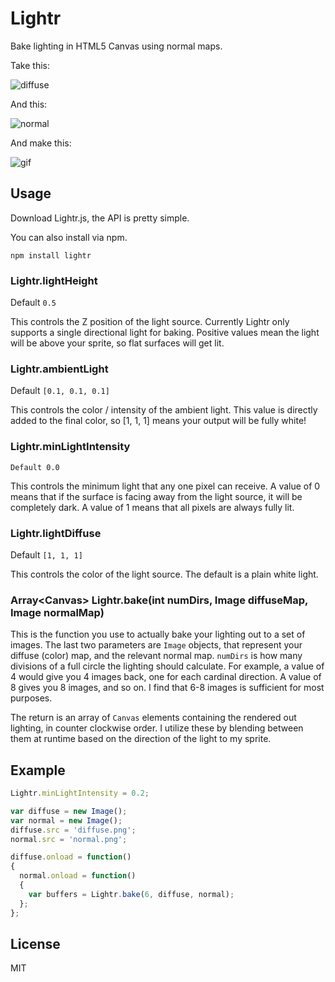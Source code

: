 Lightr
======

Bake lighting in HTML5 Canvas using normal maps.

Take this:

![diffuse](http://i.imgur.com/nqqxWv5.png)

And this:

![normal](http://i.imgur.com/kustYeu.png)

And make this:

![gif](http://i.imgur.com/d4gpMbN.gif)


## Usage

Download Lightr.js, the API is pretty simple.

You can also install via npm.

`npm install lightr`

### Lightr.lightHeight
Default `0.5`

This controls the Z position of the light source. Currently Lightr only supports a single directional light for baking. Positive values mean the light will be above your sprite, so flat surfaces will get lit.

### Lightr.ambientLight
Default `[0.1, 0.1, 0.1]`

This controls the color / intensity of the ambient light. This value is directly added to the final color, so [1, 1, 1] means your output will be fully white!

### Lightr.minLightIntensity
`Default 0.0`

This controls the minimum light that any one pixel can receive. A value of 0 means that if the surface is facing away from the light source, it will be completely dark. A value of 1 means that all pixels are always fully lit.

### Lightr.lightDiffuse
Default `[1, 1, 1]`

This controls the color of the light source. The default is a plain white light.

### Array\<Canvas\> Lightr.bake(int numDirs, Image diffuseMap, Image normalMap)
This is the function you use to actually bake your lighting out to a set of images. The last two parameters are `Image` objects, that represent your diffuse (color) map, and the relevant normal map. `numDirs` is how many divisions of a full circle the lighting should calculate. For example, a value of 4 would give you 4 images back, one for each cardinal direction. A value of 8 gives you 8 images, and so on. I find that 6-8 images is sufficient for most purposes.

The return is an array of `Canvas` elements containing the rendered out lighting, in counter clockwise order. I utilize these by blending between them at runtime based on the direction of the light to my sprite. 

## Example

```javascript
Lightr.minLightIntensity = 0.2;

var diffuse = new Image();
var normal = new Image();
diffuse.src = 'diffuse.png';
normal.src = 'normal.png';

diffuse.onload = function()
{
  normal.onload = function()
  {
    var buffers = Lightr.bake(6, diffuse, normal);
  };
};
```

## License

MIT
